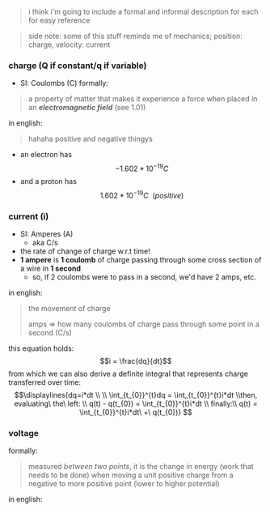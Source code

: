 > i think i'm going to include a formal and informal description for each for easy reference

> side note: some of this stuff reminds me of mechanics; position: charge, velocity: current

### charge (Q if constant/q if variable)
- SI: Coulombs (C)
formally:
> a property of matter that makes it experience a force when placed in an ***electromagnetic field*** (see 1.01)

in english:
> hahaha positive and negative thingys

- an electron has $$-1.602*10^{-19}C$$
- and a proton has $$1.602*10^{-19}C\ \ (positive)$$

### current (i)
- SI: Amperes (A)
	- aka C/s
- the rate of change of charge w.r.t time!
- **1 ampere** is **1 coulomb** of charge passing through some cross section of a wire in **1 second**
	- so, if 2 coulombs were to pass in a second, we'd have 2 amps, etc.
	
in english:
> the movement of charge
>  
> amps => how many coulombs of charge pass through some point in a second (C/s)

this equation holds:
$$i = \frac{dq}{dt}$$
from which we can also derive a definite integral that represents charge transferred over time:
$$\displaylines{dq=i*dt \\ \\ \int_{t_{0}}^{t}dq = \int_{t_{0}}^{t}i*dt \\then, evaluating\ the\ left: \\ q(t) - q(t_{0}) = \int_{t_{0}}^{t}i*dt \\ finally:\\ q(t) = \int_{t_{0}}^{t}i*dt\ +\ q(t_{0})}
$$
### **voltage**

formally:
> measured *between two points*, it is the change in energy (work that needs to be done) when moving a unit positive charge from a negative to more positive point (lower to higher potential)

in english:
> 

